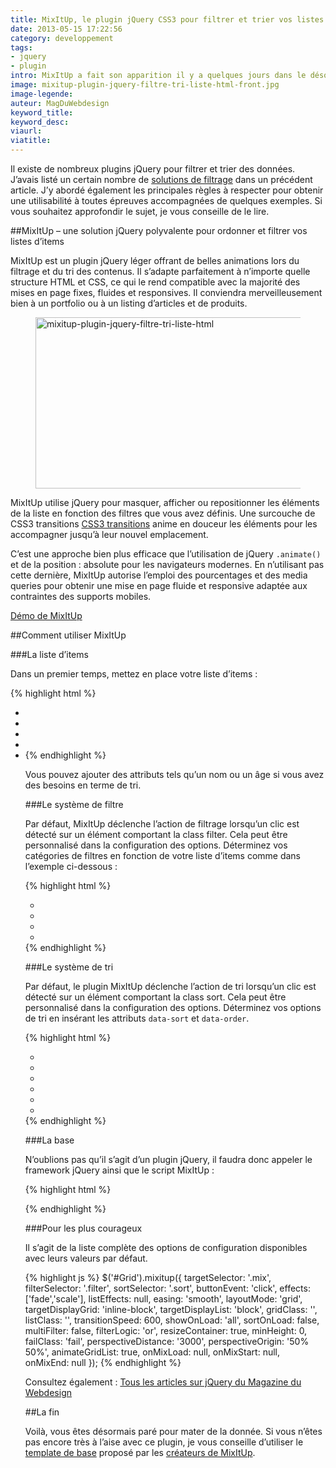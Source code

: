 ```yaml
---
title: MixItUp, le plugin jQuery CSS3 pour filtrer et trier vos listes HTML
date: 2013-05-15 17:22:56
category: developpement
tags:
- jquery
- plugin
intro: MixItUp a fait son apparition il y a quelques jours dans le désormais célèbre répertoire de plugins jQuery Unheap. Ce plugin permet de créer en quelques minutes une liste d'items accompagnée d'un système de filtre et de tri.
image: mixitup-plugin-jquery-filtre-tri-liste-html-front.jpg
image-legende:
auteur: MagDuWebdesign
keyword_title:
keyword_desc:
viaurl:
viatitle:
---
```


Il existe de nombreux plugins jQuery pour filtrer et trier des données. J’avais listé un certain nombre de [solutions de filtrage](http://magazineduwebdesign.com/filtre-plugin-jquery "solutions de filtrage jQuery") dans un précédent article. J’y abordé également les principales règles à respecter pour obtenir une utilisabilité à toutes épreuves accompagnées de quelques exemples. Si vous souhaitez approfondir le sujet, je vous conseille de le lire.

##MixItUp – une solution jQuery polyvalente pour ordonner et filtrer vos listes d’items

MixItUp est un plugin jQuery léger offrant de belles animations lors du filtrage et du tri des contenus. Il s’adapte parfaitement à n’importe quelle structure HTML et CSS, ce qui le rend compatible avec la majorité des mises en page fixes, fluides et responsives. Il conviendra merveilleusement bien à un portfolio ou à un listing d’articles et de produits.

<figure>
  <img class="left" src="https://s3-eu-west-1.amazonaws.com/mdw-img/large/mixitup-plugin-jquery-filtre-tri-liste-html.jpg" alt="mixitup-plugin-jquery-filtre-tri-liste-html" width="555" height="274">
</figure>

MixItUp utilise jQuery pour masquer, afficher ou repositionner les éléments de la liste en fonction des filtres que vous avez définis. Une surcouche de CSS3 transitions [CSS3 transitions](http://magazineduwebdesign.com/css3-animation-transition-exemples-tutoriels "CSS3 transitions") anime en douceur les éléments pour les accompagner jusqu’à leur nouvel emplacement.

C’est une approche bien plus efficace que l’utilisation de jQuery `.animate()` et de la position : absolute pour les navigateurs modernes. En n’utilisant pas cette dernière, MixItUp autorise l’emploi des pourcentages et des media queries pour obtenir une mise en page fluide et responsive adaptée aux contraintes des supports mobiles.

<a class="button primary radius" href="http://mixitup.io/" target="_blank">Démo de MixItUp</a>

##Comment utiliser MixItUp

###La liste d’items

Dans un premier temps, mettez en place votre liste d’items :

{% highlight html %}
<ul id="Grid">
	<li class="mix dogs" data-name="Abby" data-age="2"></li>
	<li class="mix cats" data-name="Bucky" data-age="9"></li>
	<li class="mix dogs" data-name="Molly" data-age="5"></li>
	<li class="mix krakens" data-name="Kraken" data-age="3987"></li>
	<li ...
</ul>
{% endhighlight %}

Vous pouvez ajouter des attributs tels qu’un nom ou un âge si vous avez des besoins en terme de tri.

###Le système de filtre

Par défaut, MixItUp déclenche l’action de filtrage lorsqu’un clic est détecté sur un élément comportant la class filter. Cela peut être personnalisé dans la configuration des options. Déterminez vos catégories de filtres en fonction de votre liste d’items comme dans l’exemple ci-dessous :

{% highlight html %}
<ul>
	<li class="filter" data-filter="dogs"></li>
	<li class="filter" data-filter="cats"></li>
	<li class="filter" data-filter="krakens"></li>
	<li class="filter" data-filter="dogs cats"></li>
</ul>
{% endhighlight %}

###Le système de tri

Par défaut, le plugin MixItUp déclenche l’action de tri lorsqu’un clic est détecté sur un élément comportant la class sort. Cela peut être personnalisé dans la configuration des options. Déterminez vos options de tri en insérant les attributs `data-sort` et `data-order`.

{% highlight html %}
<ul>
	<li class="sort" data-sort="data-name" data-order="desc"></li>
	<li class="sort" data-sort="data-name" data-order="asc"></li>
	<li class="sort" data-sort="data-age" data-order="desc"></li>
	<li class="sort" data-sort="data-age" data-order="asc"></li>
	<li class="sort" data-sort="default" data-order="asc"></li>
	<li class="sort" data-sort="random"></li>
</ul>
{% endhighlight %}

###La base

N’oublions pas qu’il s’agit d’un plugin jQuery, il faudra donc appeler le framework jQuery ainsi que le script MixItUp :

{% highlight html %}
<script src="http://ajax.googleapis.com/ajax/libs/jquery/1.9.1/jquery.min.js"></script>
<script src="js/jquery.mixitup.min.js"></script>
{% endhighlight %}

###Pour les plus courageux

Il s’agit de la liste complète des options de configuration disponibles avec leurs valeurs par défaut.

{% highlight js %}
$('#Grid').mixitup({
targetSelector: '.mix',
filterSelector: '.filter',
sortSelector: '.sort',
buttonEvent: 'click',
effects: ['fade','scale'],
listEffects: null,
easing: 'smooth',
layoutMode: 'grid',
targetDisplayGrid: 'inline-block',
targetDisplayList: 'block',
gridClass: '',
listClass: '',
transitionSpeed: 600,
showOnLoad: 'all',
sortOnLoad: false,
multiFilter: false,
filterLogic: 'or',
resizeContainer: true,
minHeight: 0,
failClass: 'fail',
perspectiveDistance: '3000',
perspectiveOrigin: '50% 50%',
animateGridList: true,
onMixLoad: null,
onMixStart: null,
onMixEnd: null
});
{% endhighlight %}

Consultez également : [Tous les articles sur jQuery du Magazine du Webdesign](http://magazineduwebdesign.com/tag/jquery/ "Articles jQuery sur Magazine du Webdesign")

##La fin

Voilà, vous êtes désormais paré pour mater de la donnée. Si vous n’êtes pas encore très à l’aise avec ce plugin, je vous conseille d’utiliser le [template de base](http://mixitup.io/demos/template) proposé par les [créateurs de MixItUp](http://www.barrelny.com/tools/mixitup/).